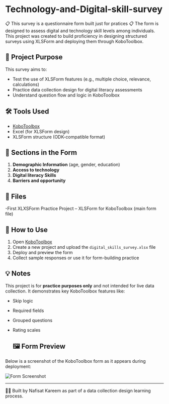 # Technology-and-Digital-skill-survey
📋 This survey is a questionnaire form built just for pratices
📋 The form is designed to assess digital and technology skill levels among individuals. This project was created to build proficiency in designing structured surveys using XLSForm and deploying them through KoboToolbox.

## 🎯 Project Purpose
This survey aims to:
- Test the use of XLSForm features (e.g., multiple choice, relevance, calculations)
- Practice data collection design for digital literacy assessments
- Understand question flow and logic in KoboToolbox

## 🛠️ Tools Used
- [KoboToolbox](https://kobotoolbox.org)
- Excel (for XLSForm design)
- XLSForm structure (ODK-compatible format)

## 🧾 Sections in the Form
1. **Demographic Information** (age, gender, education)
2. **Access to technology**
3. **Digital literacy Skills** 
5. **Barriers and opportunity**

## 📁 Files
-First XLXSForm Practice  Project – XLSForm for KoboToolbox (main form file)

## 🚀 How to Use
1. Open [KoboToolbox](https://kobotoolbox.org)
2. Create a new project and upload the `digital_skills_survey.xlsx` file
3. Deploy and preview the form
4. Collect sample responses or use it for form-building practice

## 💡 Notes
This project is for **practice purposes only** and not intended for live data collection. It demonstrates key KoboToolbox features like:
- Skip logic
- Required fields
- Grouped questions
- Rating scales

  ## 🖼️ Form Preview

Below is a screenshot of the KoboToolbox form as it appears during deployment:

![Form Screenshot](./form-preview.png)

---

👩‍💻 Built by Nafisat Kareem as part of a data collection design learning process.
